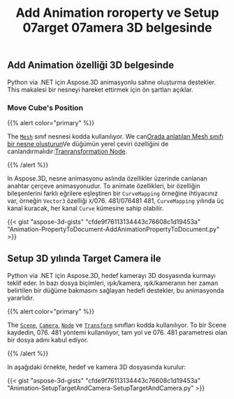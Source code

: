 ﻿---
title: Add Animation roroperty ve Setup 07arget 07amera 3D belgesinde
type: docs
weight: 10
url: /tr/python-net/add-animation-property-and-setup-target-camera-in-3d-document/
description: In Aspose.3D, nesne animasyonu aslında özellikler üzerinde canlanan anahtar çerçeve animasyonudur. To animate özellikleri, bir mülkün bileşenlerini farklı eğrilere haritalandıran bir Curveaapping örneğine ihtiyacınız var, örneğin, bir Vector3 özelliği, üç kanal kuracak 3 bileşen X/Y/Z olabilir.
---
## **Add Animation özelliği 3D belgesinde**
Python via .NET için Aspose.3D animasyonlu sahne oluşturma destekler. This makalesi bir nesneyi hareket ettirmek için ön şartları açıklar.
### **Move Cube's Position**
{{% alert color="primary" %}}

The [`Mesh`](https://reference.aspose.com/3d/net/aspose.threed.entities/mesh) sınıf nesnesi kodda kullanılıyor. We can[Orada anlatılan Mesh sınıfı bir nesne oluşturun](/3d/tr/net/create-and-read-an-existing-3d-scene/)Ve düğümün yerel çeviri özelliğini de canlandırmalıdır:[Tranransformation Node](/3d/tr/net/adding-transformation-to-the-node/).

{{% /alert %}}

In Aspose.3D, nesne animasyonu aslında özellikler üzerinde canlanan anahtar çerçeve animasyonudur. To animate özellikleri, bir özelliğin bileşenlerini farklı eğrilere eşleştiren bir `CurveMapping` örneğine ihtiyacınız var, örneğin `Vector3` özelliği `X`/076. 481/076481 481, `CurveMapping` yılında üç kanal kuracak, her kanal `Curve` kümesine sahip olabilir.

{{< gist "aspose-3d-gists" "cfde9f76113134443c76608c1d19453a" "Animation-PropertyToDocument-AddAnimationPropertyToDocument.py" >}}
## **Setup 3D yılında Target Camera ile**
Python via .NET için Aspose.3D, hedef kamerayı 3D dosyasında kurmayı teklif eder. In bazı dosya biçimleri, ışık/kamera, ışık/kameranın her zaman belirtilen bir düğüme bakmasını sağlayan hedefi destekler, bu animasyonda yararlıdır.

{{% alert color="primary" %}}

The [`Scene`](https://reference.aspose.com/3d/net/aspose.threed/scene), [`Camera`](https://reference.aspose.com/3d/net/aspose.threed.entities/camera), [`Node`](https://reference.aspose.com/3d/net/aspose.threed/node) ve [`Transform`](https://reference.aspose.com/3d/net/aspose.threed/transform) sınıfları kodda kullanılıyor. To bir Scene kaydedin, 076. 481 yöntemi kullanılıyor, tam yol ve 076. 481 parametresi olan bir dosya adını kabul ediyor.

{{% /alert %}}

In aşağıdaki örnekte, hedef ve kamera 3D dosyasında kurulur:

{{< gist "aspose-3d-gists" "cfde9f76113134443c76608c1d19453a" "Animation-SetupTargetAndCamera-SetupTargetAndCamera.py" >}}
